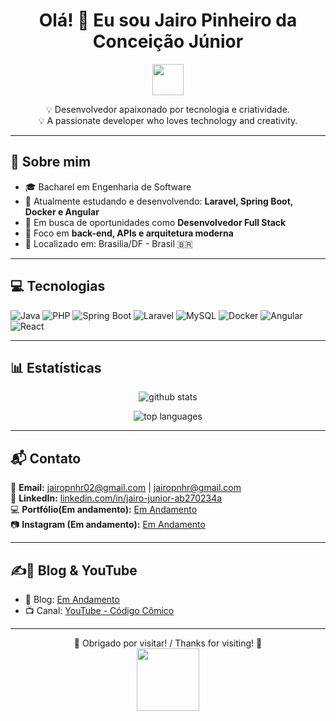 <h1 align="center">Olá! 👋 Eu sou Jairo Pinheiro da Conceição Júnior</h1>

<p align="center">
  <img src="https://media.giphy.com/media/hvRJCLFzcasrR4ia7z/giphy.gif" width="50" />
</p>

<p align="center">
  💡 Desenvolvedor apaixonado por tecnologia e criatividade. <br>
  💡 A passionate developer who loves technology and creativity.
</p>

---

## 👤 Sobre mim

- 🎓 Bacharel em Engenharia de Software
- 🌱 Atualmente estudando e desenvolvendo: **Laravel, Spring Boot, Docker e Angular**
- 💼 Em busca de oportunidades como **Desenvolvedor Full Stack**
- 🎯 Foco em **back-end, APIs e arquitetura moderna**
- 📍 Localizado em: Brasilia/DF - Brasil 🇧🇷

---

## 💻 Tecnologias

![Java](https://img.shields.io/badge/Java-ED8B00?style=for-the-badge&logo=java&logoColor=white)
![PHP](https://img.shields.io/badge/PHP-777BB4?style=for-the-badge&logo=php&logoColor=white)
![Spring Boot](https://img.shields.io/badge/SpringBoot-6DB33F?style=for-the-badge&logo=spring-boot&logoColor=white)
![Laravel](https://img.shields.io/badge/Laravel-F55247?style=for-the-badge&logo=laravel&logoColor=white)
![MySQL](https://img.shields.io/badge/MySQL-00758F?style=for-the-badge&logo=mysql&logoColor=white)
![Docker](https://img.shields.io/badge/Docker-2496ED?style=for-the-badge&logo=docker&logoColor=white)
![Angular](https://img.shields.io/badge/Angular-DD0031?style=for-the-badge&logo=angular&logoColor=white)
![React](https://img.shields.io/badge/React-20232A?style=for-the-badge&logo=react&logoColor=61DAFB)

---

## 📊 Estatísticas

<p align="center">
  <img src="https://github-readme-stats.vercel.app/api?username=jairo-junior-dev&show_icons=true&theme=radical&locale=pt-br" alt="github stats" />
</p>

<p align="center">
  <img src="https://github-readme-stats.vercel.app/api/top-langs/?username=jairo-junior-dev&layout=compact&theme=radical" alt="top languages" />
</p>

---

## 📬 Contato

📧 **Email:** jairopnhr02@gmail.com | jairopnhr@gmail.com   
💼 **LinkedIn:** [linkedin.com/in/jairo-junior-ab270234a](https://linkedin.com/in/jairo-junior-ab270234a)  
💻 **Portfólio(Em andamento):** [Em Andamento](https://seu-portfolio.com)  
📷 **Instagram (Em andamento):** [Em Andamento](https://instagram.com/seuusuario)

---

## ✍️🎥 Blog & YouTube

- 📘 Blog: [Em Andamento](https://meublog.com)
- 📺 Canal: [YouTube - Código Cômico](https://youtube.com/@jaerty1)

---

<p align="center">
  🌟 Obrigado por visitar! / Thanks for visiting! 🌟<br>
  <img src="https://media.giphy.com/media/3o7aD2saalBwwftBIY/giphy.gif" width="100" />
</p>

